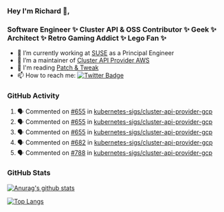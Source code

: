 ### Hey I'm Richard 👋, 

<h3 align="left">Software Engineer ✨ Cluster API & OSS Contributor ✨ Geek ✨ Architect ✨ Retro Gaming Addict ✨ Lego Fan ✨</h3>

- 🔭 I’m currently working at [SUSE](https://www.suse.com/) as a Principal Engineer
- 👯 I’m a maintainer of [Cluster API Provider AWS](https://github.com/kubernetes-sigs/cluster-api-provider-aws)
- 💬 I'm reading [Patch & Tweak](https://bjooks.com/products/patch-tweak-exploring-modular-synthesis)
- 📫 How to reach me: [![Twitter Badge](https://img.shields.io/badge/-@fruit_case-00acee?style=flat&logo=Twitter&logoColor=white)](https://twitter.com/intent/follow?screen_name=fruit_case "Follow on Twitter")

### GitHub Activity 

<!--START_SECTION:activity-->
1. 🗣 Commented on [#655](https://github.com/kubernetes-sigs/cluster-api-provider-gcp/issues/655) in [kubernetes-sigs/cluster-api-provider-gcp](https://github.com/kubernetes-sigs/cluster-api-provider-gcp)
2. 🗣 Commented on [#655](https://github.com/kubernetes-sigs/cluster-api-provider-gcp/issues/655) in [kubernetes-sigs/cluster-api-provider-gcp](https://github.com/kubernetes-sigs/cluster-api-provider-gcp)
3. 🗣 Commented on [#655](https://github.com/kubernetes-sigs/cluster-api-provider-gcp/issues/655) in [kubernetes-sigs/cluster-api-provider-gcp](https://github.com/kubernetes-sigs/cluster-api-provider-gcp)
4. 🗣 Commented on [#682](https://github.com/kubernetes-sigs/cluster-api-provider-gcp/issues/682) in [kubernetes-sigs/cluster-api-provider-gcp](https://github.com/kubernetes-sigs/cluster-api-provider-gcp)
5. 🗣 Commented on [#788](https://github.com/kubernetes-sigs/cluster-api-provider-gcp/issues/788) in [kubernetes-sigs/cluster-api-provider-gcp](https://github.com/kubernetes-sigs/cluster-api-provider-gcp)
<!--END_SECTION:activity-->

### GitHub Stats

[![Anurag's github stats](https://github-readme-stats.vercel.app/api?username=richardcase&count_private=true&show_icons=true)](https://github.com/anuraghazra/github-readme-stats)

[![Top Langs](https://github-readme-stats.vercel.app/api/top-langs/?username=richardcase&hide=html&layout=compact)](https://github.com/anuraghazra/github-readme-stats)
